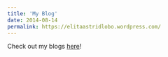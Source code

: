 ```yaml
---
title: 'My Blog'
date: 2014-08-14
permalink: https://elitaastridlobo.wordpress.com/
---
```


Check out my blogs [here](https://elitaastridlobo.wordpress.com/)!
